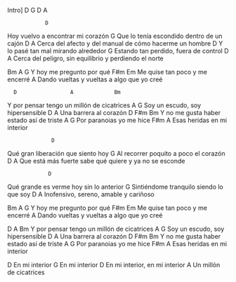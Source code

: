 Intro]  D  G  D  A

                D
Hoy vuelvo a encontrar mi corazón 
                G
Que lo tenía escondido dentro de un cajón 
             D                                         A
Cerca del afecto y del manual de cómo hacerme un hombre 
                 D
Y lo pasé tan mal mirando alrededor 
                 G
Estando tan perdido, fuera de control
                 D                                    A
Cerca del peligro, sin equilibrio y perdiendo el norte

Bm                A             G
Y hoy me pregunto por qué 
              F#m           Em
Me quise tan poco y me encerré 
                            A
Dando vueltas y vueltas a algo que yo creé

      D                 A             Bm
Y por pensar tengo un millón de cicatrices 
       A                    G
Soy un escudo, soy hipersensible 
       D            A
Una barrera al corazón 
         D           F#m           Bm
Y no me gusta haber estado así de triste 
        A              G
Por paranoias yo me hice 
     F#m               A
Esas heridas en mi interior

                  D
Qué gran liberación que siento hoy 
                 G
Al recorrer poquito a poco el corazón 
               D                                  A
Que está más fuerte sabe qué quiere y ya no se esconde 

                 D
Qué grande es verme hoy sin lo anterior 
                 G
Sintiéndome tranquilo siendo lo que soy 
          D                          A
Inofensivo, sereno, amable y cariñoso

Bm                A             G
Y hoy me pregunto por qué 
              F#m           Em
Me quise tan poco y me encerré 
                            A
Dando vueltas y vueltas a algo que yo creé

D                       A                  Bm
Y por pensar tengo un millón de cicatrices 
A                        G
Soy un escudo, soy hipersensible 
   D                  A
Una barrera al corazón 
D                      F#m              Bm
Y no me gusta haber estado así de triste 
A              G
Por paranoias yo me hice 
   F#m               A
Esas heridas en mi interior

D
En mi interior
G
En mi interior
D
En mi interior, en mi interior
A
Un millón de cicatrices